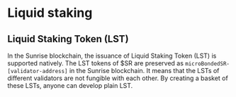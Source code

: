 # Liquid staking

## Liquid Staking Token (LST)

In the Sunrise blockchain, the issuance of Liquid Staking Token (LST) is supported natively.
The LST tokens of $SR are preserved as `microBondedSR-[validator-address]` in the Sunrise blockchain.
It means that the LSTs of different validators are not fungible with each other.
By creating a basket of these LSTs, anyone can develop plain LST.
